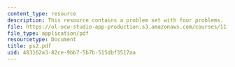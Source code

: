 ```yaml
---
content_type: resource
description: This resource contains a problem set with four problems.
file: https://ol-ocw-studio-app-production.s3.amazonaws.com/courses/11-126j-economics-of-education-spring-2007/483162a382ce9bb75b7b515dbf3517aa_ps2.pdf
file_type: application/pdf
resourcetype: Document
title: ps2.pdf
uid: 483162a3-82ce-9bb7-5b7b-515dbf3517aa
---
```

